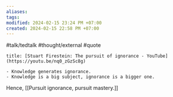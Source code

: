```yaml
---
aliases: 
tags: 
modified: 2024-02-15 23:24 PM +07:00
created: 2024-02-15 22:58 PM +07:00
---
```

#talk/tedtalk #thought/external #quote


```ad-quote
title: [Stuart Firestein: The pursuit of ignorance - YouTube](https://youtu.be/nq0_zGzSc8g)

- Knowledge generates ignorance.
- Knowledge is a big subject, ignorance is a bigger one.
```

Hence, [[Pursuit ignorance, pursuit mastery.]]

